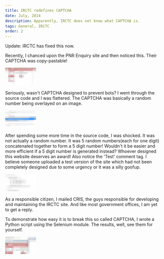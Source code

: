 ```yaml
---
title: IRCTC redefines CAPTCHA
date: July, 2014
description: Apparently, IRCTC does not know what CAPTCHA is.
tags: General, IRCTC
order: 2
---
```


Update: IRCTC has fixed this now.

Recently, I chanced upon the PNR Enquiry site and then noticed this. Their CAPTCHA was copy-pastable!

<div class="ajanta">
  <img
    class="img-responsive center-block pixelated blur"
    src="/static/images/lowres/irctc1.png"
    data-src="/static/images/irctc1.jpg"
    alt="copy-pastable captcha"
    data-image-format="jpg">

  <img class="img-responsive center-block original">
</div>

Seriously, wasn't CAPTCHA designed to prevent bots? I went through the source code and I was flattered. The CAPTCHA was basically a random number being overlayed on an image.

<div class="ajanta">
  <img
    class="img-responsive center-block pixelated blur"
    src="/static/images/lowres/irctc2.png"
    data-src="/static/images/irctc2.jpg"
    alt="text overlay for a captcha"
    data-image-format="jpg">

  <img class="img-responsive center-block original">
</div>

After spending some more time in the source code, I was shocked. It was not actually a random number. It was 5 random numbers(each for one digit) concatenated together to form a 5 digit number! Wouldn't it be easier and more efficient if a 5 digit number is generated instead? Whoever designed this website deserves an award! Also notice the 'Test' comment tag. I believe someone uploaded a test version of the site which had not been completely designed due to some urgency or it was a silly goofup.

<div class="ajanta">
  <img
    class="img-responsive center-block pixelated blur"
    src="/static/images/lowres/irctc3.png"
    data-src="/static/images/irctc3.jpg"
    alt="random number generator test code"
    data-image-format="jpg">

  <img class="img-responsive center-block original">
</div>

As a responsible citizen, I mailed CRIS, the guys responsible for developing and maintaining the IRCTC site. And like most government offices, I am yet to get a reply.

To demonstrate how easy it is to break this so called CAPTCHA, I wrote a Python script using the Selenium module. The results, well, see them for yourself.

<div class="ajanta">
  <img
    class="img-responsive center-block pixelated blur"
    src="/static/images/lowres/irctc5.png"
    data-src="/static/images/irctc5.jpg"
    alt="breaking captcha"
    data-image-format="jpg">

  <img class="img-responsive center-block original">
</div>
